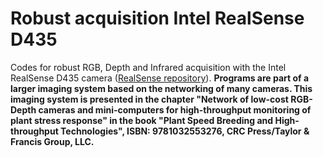 # Robust acquisition Intel RealSense D435
Codes for robust RGB, Depth and Infrared acquisition with the Intel RealSense D435 camera ([RealSense repository](https://github.com/IntelRealSense/librealsense)).
<b>Programs are part of a larger imaging system based on the networking of many cameras. This imaging system is presented in the chapter "Network of low-cost RGB-Depth cameras and mini-computers for high-throughput monitoring of plant stress response" in the book "Plant Speed Breeding and High-throughput Technologies", ISBN: 9781032553276, CRC Press/Taylor & Francis Group, LLC.</b>
